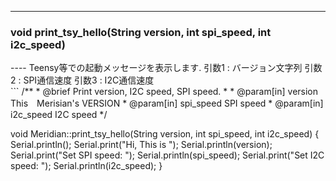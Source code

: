 ----  
<h3>void print_tsy_hello(String version, int spi_speed, int i2c_speed)</h3>
----  
Teensy等での起動メッセージを表示します.   
引数1 : バージョン文字列  
引数2 : SPI通信速度  
引数3 : I2C通信速度  
  
<br>  
```  
/**
 * @brief Print version, I2C speed, SPI speed.
 *
 * @param[in] version This　Merisian's VERSION
 * @param[in] spi_speed SPI speed
 * @param[in] i2c_speed I2C speed
 */
  
void Meridian::print_tsy_hello(String version, int spi_speed, int i2c_speed)
{
    Serial.println();
    Serial.print("Hi, This is ");
    Serial.println(version);
    Serial.print("Set SPI speed: ");
    Serial.println(spi_speed);
    Serial.print("Set I2C speed: ");
    Serial.println(i2c_speed);
}
```
